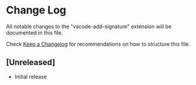 # Change Log

All notable changes to the "vscode-add-signature" extension will be documented in this file.

Check [Keep a Changelog](http://keepachangelog.com/) for recommendations on how to structure this file.

## [Unreleased]

- Initial release